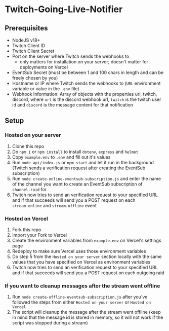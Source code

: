 # Twitch-Going-Live-Notifier

## Prerequisites

- NodeJS v18+
- Twitch Client ID
- Twitch Client Secret
- Port on the server where Twitch sends the webhooks to
  - only matters for installation on your server; doesn't matter for deployments on Vercel
- EventSub Secret (must be between 1 and 100 chars in length and can be freely chosen by you)
- Hostname or IP where Twitch sends the webhooks to (`URL` environment variable or value in the `.env` file)
- Webhook Information: Array of objects with the properties url, twitch, discord, where `url` is the discord webhook url, `twitch` is the twitch user id and `discord` is the message content for that notification

## Setup

### Hosted on your server

1. Clone this repo
2. Do `npm i` or `npm install` to install `dotenv`, `express` and `helmet`
3. Copy `example.env` to `.env` and fill out it's values
4. Run `node api/index.js` or `npm start` and let it run in the background (Twitch sends a verification request after creating the EventSub subscription)
5. Run `node create-online-eventsub-subscription.js` and enter the name of the channel you want to create an EventSub subscription of `channel.raid` for
6. Twitch now tries to send an verification request to your specified URL and if that succeeds will send you a POST request on each `stream.online` and `stream.offline` event

### Hosted on Vercel

1. Fork this repo
2. Import your Fork to Vercel
3. Create the environment variables from `example.env` on Vercel's settings page
4. Redeploy to make sure Vercel uses those environment variables
5. Do step 5 from the `Hosted on your server` section locally with the same values that you have specified on Vercel as environment variables
6. Twitch now tries to send an verification request to your specified URL and if that succeeds will send you a POST request on each outgoing raid

### If you want to cleanup messages after the stream went offline

1. Run `node create-offline-eventsub-subscription.js` after you've followed the steps from either `Hosted on your server` or `Hosted on Vercel`
2. The script will cleanup the message after the stream went offline (keep in mind that the message id is stored in memory, so it will not work if the script was stopped during a stream)

